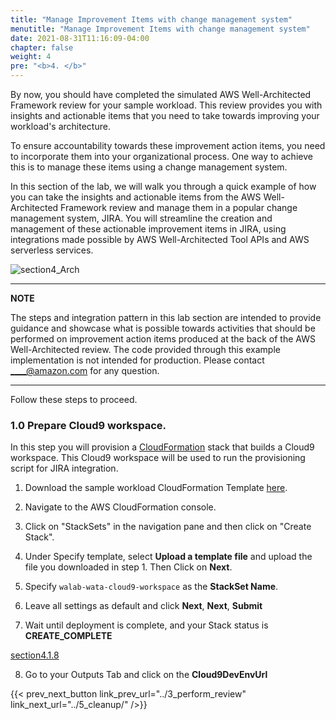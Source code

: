 ```yaml
---
title: "Manage Improvement Items with change management system"
menutitle: "Manage Improvement Items with change management system"
date: 2021-08-31T11:16:09-04:00
chapter: false
weight: 4
pre: "<b>4. </b>"
---
```


By now, you should have completed the simulated AWS Well-Architected Framework review for your sample workload. This review provides you with insights and actionable items that you need to take towards improving your workload's architecture.

To ensure accountability towards these improvement action items, you need to incorporate them into your organizational process. One way to achieve this is to manage these items using a change management system.

In this section of the lab, we will walk you through a quick example of how you can take the insights and actionable items from the AWS Well-Architected Framework review and manage them in a popular change management system, JIRA. You will streamline the creation and management of these actionable improvement items in JIRA, using integrations made possible by AWS Well-Architected Tool APIs and AWS serverless services.


![section4_Arch](/watool/200_Accelerating_Well_Architected_Framework_Reviews_using_integrated_AWS_Trusted_Advisor_insights/Images/section4_Arch.png)



---
**NOTE**

The steps and integration pattern in this lab section are intended to provide guidance and showcase what is possible towards activities that should be performed on improvement action items produced at the back of the AWS Well-Architected review. The code provided through this example implementation is not intended for production. Please contact ____@amazon.com for any question.

---



Follow these steps to proceed.


### 1.0 Prepare Cloud9 workspace.

In this step you will provision a [CloudFormation](https://aws.amazon.com/cloudformation/) stack that builds a Cloud9 workspace. This Cloud9 workspace will be used to run the provisioning script for JIRA integration. 


1. Download the sample workload CloudFormation Template [here](https://raw.githubusercontent.com/sssalim-aws/aws-well-architected-labs/L200_WAFR_Acceleration/static/watool/200_Accelerating_Well_Architected_Framework_Reviews_using_integrated_AWS_Trusted_Advisor_insights/Code/cloud9.yaml).

2. Navigate to the AWS CloudFormation console.

3. Click on "StackSets" in the navigation pane and then click on "Create Stack".

4. Under Specify template, select **Upload a template file** and upload the file you downloaded in step 1. Then Click on **Next**.

5. Specify `walab-wata-cloud9-workspace` as the **StackSet Name**.

6. Leave all settings as default and click **Next**, **Next**, **Submit** 

7. Wait until deployment is complete, and your Stack status is **CREATE_COMPLETE**

[section4.1.8](/watool/200_Accelerating_Well_Architected_Framework_Reviews_using_integrated_AWS_Trusted_Advisor_insights/Images/section4.1.8.png)



8. Go to your Outputs Tab and click on the **Cloud9DevEnvUrl** 




{{< prev_next_button link_prev_url="../3_perform_review" link_next_url="../5_cleanup/" />}}
